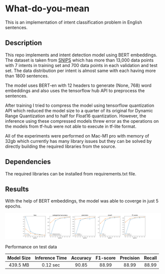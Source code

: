 # What-do-you-mean
This is an implementation of intent classification problem in English sentences.

## Description
This repo implements and intent detection model using BERT embeddings. The dataset is taken from [SNIPS](https://github.com/jianguoz/Few-Shot-Intent-Detection) which has more than 13,000 data points with 7 intents in training set and 700 data points in each validation and test set. The data distribution per intent is almost same with each having more than 1800 sentences.

The model uses BERT-en with 12 headers to generate (None, 768) word embeddings and also uses the tensorflow hub API to preprocess the sentences.

After training I tried to compress the model using tensorflow quantization API which reduced the model size to a quarter of its original for Dynamic Range Quantization and to half for Float16 quantization. However, the inference using these compressed models threw error as the operations on the models from tf-hub were not able to execute in tf-lite format.

All of the experiments were performed on Mac-M1 pro with memory of 32gb which currently has many library issues but they can be solved by directly building the required libraries from the source.

## Dependencies
The required libraries can be installed from requirements.txt file.

## Results
With the help of BERT embeddings, the model was able to coverge in just 5 epochs.

![](https://github.com/Ayush-Mi/What-do-you-mean/blob/main/train_results.png)

Performance on test data

| Model Size | Inference Time | Accuracy | F1-score | Precision | Recall |
| :---: | :---: | :---: | :---: | :---: | :---: |
| 439.5 MB | 0.12 sec | 90.85 | 88.99 | 88.99 | 88.99 |
